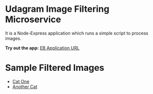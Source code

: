 # Udagram Image Filtering Microservice

It is a Node-Express application which runs a simple script to process images.

**Try out the app:**
[EB Application URL](http://udagram-proj-dev.us-east-1.elasticbeanstalk.com/)

# Sample Filtered Images

- [Cat One](http://udagram-proj-dev.us-east-1.elasticbeanstalk.com/filteredimage?image_url=https://upload.wikimedia.org/wikipedia/commons/thumb/4/4f/Felis_silvestris_catus_lying_on_rice_straw.jpg/220px-Felis_silvestris_catus_lying_on_rice_straw.jpg)
- [Another Cat](http://udagram-proj-dev.us-east-1.elasticbeanstalk.com/filteredimage?image_url=https://upload.wikimedia.org/wikipedia/commons/thumb/b/bb/Kittyply_edit1.jpg/220px-Kittyply_edit1.jpg)
